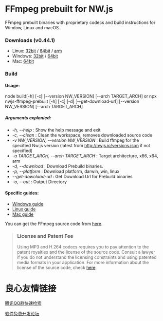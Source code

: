 
# FFmpeg prebuilt for NW.js


FFmpeg prebuilt binaries with proprietary codecs and build instructions for Window, Linux and macOS.


### Downloads (v0.44.1)
- Linux: [32bit](https://github.com/iteufel/nwjs-ffmpeg-prebuilt/releases/download/0.44.1/0.44.1-linux-ia32.zip) / [64bit](https://github.com/iteufel/nwjs-ffmpeg-prebuilt/releases/download/0.44.1/0.44.1-linux-x64.zip) / [arm](https://github.com/iteufel/nwjs-ffmpeg-prebuilt/releases/download/0.44.1/0.44.1-linux-arm.zip)
- Windows: [32bit](https://github.com/iteufel/nwjs-ffmpeg-prebuilt/releases/download/0.44.1/0.44.1-win-ia32.zip) / [64bit](https://github.com/iteufel/nwjs-ffmpeg-prebuilt/releases/download/0.44.1/0.44.1-win-x64.zip)
- Mac: [64bit](https://github.com/iteufel/nwjs-ffmpeg-prebuilt/releases/download/0.44.1/0.44.1-osx-x64.zip)

### Build

#### Usage:

node build[-h] [-c] [--version NW_VERSION] [--arch TARGET_ARCH]
or
npx nwjs-ffmpeg-prebuilt [-h] [-c] [-d] [--get-download-url] [--version NW_VERSION] [--arch TARGET_ARCH]
##### Arguments explanied:

-  *-h, --help* : Show the help message and exit
-  *-c, --clean* : Clean the workspace, removes downloaded source code
-  *-v NW_VERSION, --version NW_VERSION* : Build ffmpeg for the specified Nw.js version (latest from http://nwjs.io/versions.json if not specified)
-  *-a TARGET_ARCH, --arch TARGET_ARCH* : Target architecture, x86, x64, arm
-  *-d, --download* : Download Prebuild binaries.
-  *-p, --platform* : Download platform, darwin, win, linux
-  *--get-download-url* : Get Download Url for Prebuild binaries
-  *-o, --out* : Output Directory

#### Specific guides:

- [Windows guide](guides/build_windows.md)
- [Linux guide](guides/build_linux.md)
- [Mac guide](guides/build_mac.md)

You can get the FFmpeg source code from [here](https://chromium.googlesource.com/chromium/third_party/ffmpeg).

>### License and Patent Fee
> Using MP3 and H.264 codecs requires you to pay attention to the patent royalties and the license of the source code. Consult a lawyer if you do not understand the licensing constraints and using patented media formats in your application. For more information about the license of the source code, check [here](https://chromium.googlesource.com/chromium/third_party/ffmpeg.git/+/master/CREDITS.chromium).


 # 良心友情链接

[腾讯QQ群快速检索](http://u.720life.cn/s/8cf73f7c)

[软件免费开发论坛](http://u.720life.cn/s/bbb01dc0)